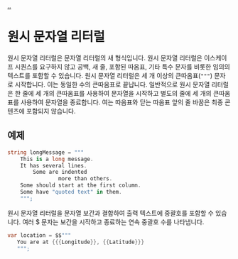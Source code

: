 [..](11.md)

# 원시 문자열 리터럴

원시 문자열 리터럴은 문자열 리터럴의 새 형식입니다. 
원시 문자열 리터럴은 이스케이프 시퀀스를 요구하지 않고 공백, 새 줄, 포함된 따옴표, 기타 특수 문자를 비롯한 임의의 텍스트를 포함할 수 있습니다. 
원시 문자열 리터럴은 세 개 이상의 큰따옴표(`"""`) 문자로 시작합니다. 
이는 동일한 수의 큰따옴표로 끝납니다. 
일반적으로 원시 문자열 리터럴은 한 줄에 세 개의 큰따옴표를 사용하여 문자열을 시작하고 별도의 줄에 세 개의 큰따옴표를 사용하여 문자열을 종료합니다. 
여는 따옴표와 닫는 따옴표 앞의 줄 바꿈은 최종 콘텐츠에 포함되지 않습니다.

## 예제

```cs
string longMessage = """
    This is a long message.
    It has several lines.
        Some are indented
                more than others.
    Some should start at the first column.
    Some have "quoted text" in them.
    """;
```

원시 문자열 리터럴을 문자열 보간과 결합하여 출력 텍스트에 중괄호를 포함할 수 있습니다. 
여러 $ 문자는 보간을 시작하고 종료하는 연속 중괄호 수를 나타냅니다.
```cs
var location = $$"""
   You are at {{{Longitude}}, {{Latitude}}}
   """;
```
